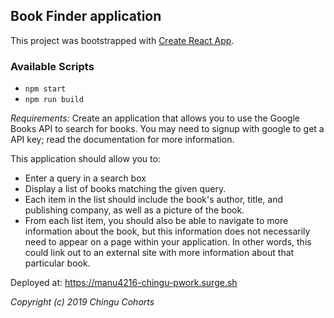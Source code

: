 ## Book Finder application

This project was bootstrapped with [Create React App](https://github.com/facebook/create-react-app).

### Available Scripts

- `npm start`
- `npm run build`

_Requirements:_
Create an application that allows you to use the Google Books API to search for books. You may need to signup with google to get a API key; read the documentation for more information.

This application should allow you to:

- Enter a query in a search box
- Display a list of books matching the given query.
- Each item in the list should include the book's author, title, and publishing company, as well as a picture of the book.
- From each list item, you should also be able to navigate to more information about the book, but this information does not necessarily need to appear on a page within your application. In other words, this could link out to an external site with more information about that particular book.

Deployed at: https://manu4216-chingu-pwork.surge.sh

_Copyright (c) 2019 Chingu Cohorts_
